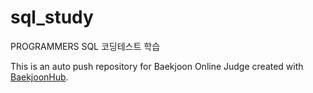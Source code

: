 # sql_study
PROGRAMMERS SQL 코딩테스트 학습



This is an auto push repository for Baekjoon Online Judge created with [BaekjoonHub](https://github.com/BaekjoonHub/BaekjoonHub).
